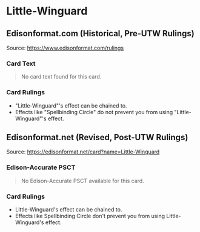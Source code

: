 # Little-Winguard

## Edisonformat.com (Historical, Pre-UTW Rulings)

Source: https://www.edisonformat.com/rulings

### Card Text

> No card text found for this card.

### Card Rulings

*   "Little-Winguard"'s effect can be chained to.
*   Effects like "Spellbinding Circle" do not prevent you from using "Little-Winguard"'s effect.

## Edisonformat.net (Revised, Post-UTW Rulings)

Source: https://edisonformat.net/card?name=Little-Winguard

### Edison-Accurate PSCT

> No Edison-Accurate PSCT available for this card.

### Card Rulings

*   Little-Winguard's effect can be chained to.
*   Effects like Spellbinding Circle don't prevent you from using Little-Winguard's effect.
            